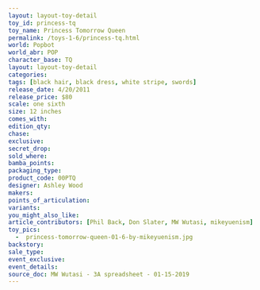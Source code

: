 ```yaml
---
layout: layout-toy-detail 
toy_id: princess-tq
toy_name: Princess Tomorrow Queen
permalink: /toys-1-6/princess-tq.html
world: Popbot
world_abr: POP
character_base: TQ
layout: layout-toy-detail
categories: 
tags: [black hair, black dress, white stripe, swords]
release_date: 4/20/2011
release_price: $80 
scale: one sixth
size: 12 inches
comes_with: 
edition_qty: 
chase: 
exclusive: 
secret_drop: 
sold_where: 
bamba_points: 
packaging_type: 
product_code: 00PTQ
designer: Ashley Wood
makers: 
points_of_articulation: 
variants: 
you_might_also_like: 
article_contributors: [Phil Back, Don Slater, MW Wutasi, mikeyuenism]
toy_pics: 
  -  princess-tomorrow-queen-01-6-by-mikeyuenism.jpg
backstory: 
sale_type: 
event_exclusive: 
event_details: 
source_doc: MW Wutasi - 3A spreadsheet - 01-15-2019
---
```

